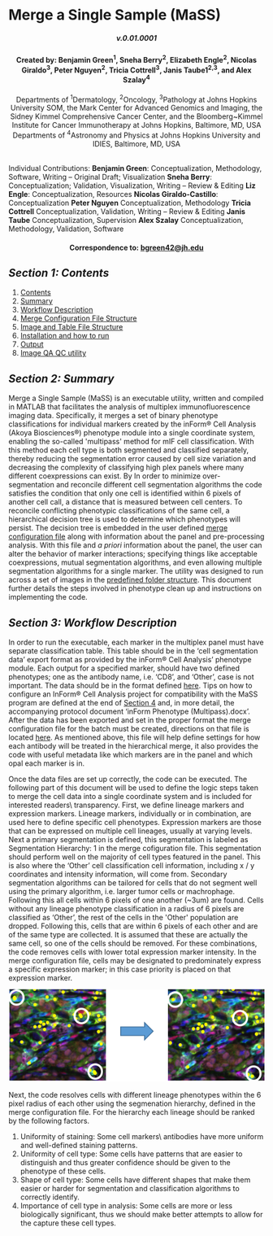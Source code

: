 # Merge a Single Sample (MaSS)
##### <div align="center">***v.0.01.0001***</div>
#### <div align="center">Created by: Benjamin Green<sup>1</sup>, Sneha Berry<sup>2</sup>, Elizabeth Engle<sup>2</sup>, Nicolas Giraldo<sup>3</sup>, Peter Nguyen<sup>2</sup>, Tricia Cottrell<sup>3</sup>, Janis Taube1<sup>2,3</sup>, and Alex Szalay<sup>4</sup></div>
 <div align="center">Departments of <sup>1</sup>Dermatology, <sup>2</sup>Oncology, <sup>3</sup>Pathology at Johns Hopkins University SOM, the Mark Center for Advanced Genomics and Imaging, the Sidney Kimmel Comprehensive Cancer Center, and the Bloomberg~Kimmel Institute for Cancer Immunotherapy at Johns Hopkins, Baltimore, MD, USA</div>
 <div align="center"> Departments of <sup>4</sup>Astronomy and Physics at Johns Hopkins University and IDIES, Baltimore, MD, USA</div> 
 <br>
 
Individual Contributions: **Benjamin Green**: Conceptualization, Methodology, Software, Writing – Original Draft; Visualization **Sneha Berry**: Conceptualization; Validation, Visualization, Writing – Review & Editing **Liz Engle**: Conceptualization, Resources **Nicolas Giraldo-Castillo**: Conceptualization **Peter Nguyen** Conceptualization, Methodology **Tricia Cottrell** Conceptualization, Validation, Writing – Review & Editing **Janis Taube** Conceptualization, Supervision **Alex Szalay** Conceptualization, Methodology, Validation, Software

#### <div align="center">Correspondence to: bgreen42@jh.edu</div>

## ***Section 1: Contents***
1. [Contents](#section-1-contents "Title")
2. [Summary](#section-2-summary "Title")
3. [Workflow Description](#section-3-workflow-description "Title")
4. [Merge Configuration File Structure](#section-4-merge-configuration-file-structure "Title")
5. [Image and Table File Structure](#section-5-image-and-table-file-structure "Title")
6. [Installation and how to run](#section-6-installation-and-how-to-run "Title")
7. [Output](#section-7-output "Title")
8. [Image QA QC utility](#section-8-image-qa-qc-utility "Title")

## ***Section 2: Summary***
Merge a Single Sample (MaSS) is an executable utility, written and compiled in MATLAB that facilitates the analysis of multiplex immunofluorescence imaging data. Specifically, it merges a set of binary phenotype classifications for individual markers created by the inForm® Cell Analysis (Akoya Biosciences®) phenotype module into a single coordinate system, enabling the so-called 'multipass' method for mIF cell classification. With this method each cell type is both segmented and classified separately, thereby reducing the segmentation error caused by cell size variation and decreasing the complexity of classifying high plex panels where many different coexpressions can exist. By  In order to minimize over-segmentation and reconcile different cell segmentation algorithms the code satisfies the condition that only one cell is identified within 6 pixels of another cell call, a distance that is measured between cell centers. To reconcile conflicting phenotypic classifications of the same cell, a hierarchical decision tree is used to determine which phenotypes will persist. The decision tree is embedded in the user defined [merge configuration file](#section-4-merge-configuration-file-structure "Title") along with information about the panel and pre-processing analysis. With this file and *a priori* information about the panel, the user can alter the behavior of marker interactions; specifying things like acceptable coexpressions, mutual segmentation algorithms, and even allowing multiple segmentation algorithms for a single marker. The utility was designed to run across a set of images in the [predefined folder structure](#section-5-image-and-table-file-structure "Title"). This document further details the steps involved in phenotype clean up and instructions on implementing the code.

## ***Section 3: Workflow Description***
In order to run the executable, each marker in the multiplex panel must have separate classification table. This table should be in the ‘cell segmentation data’ export format as provided by the inForm® Cell Analysis’ phenotype module. Each output for a specified marker, should have two defined phenotypes; one as the antibody name, i.e. ‘CD8’, and ‘Other’, case is not important. The data should be in the format defined [here](#section-5-image-and-table-file-structure "Title"). Tips on how to configure an InForm® Cell Analysis project for compatibility with the MaSS program are defined at the end of [Section 4](#section-4-merge-configuration-file-structure "Title") and, in more detail, the accompanying protocol document ‘inForm Phenotype (Multipass).docx’. After the data has been exported and set in the proper format the merge configuration file for the batch must be created, directions on that file is located [here](#section-4-merge-configuration-file-structure "Title"). As mentioned above, this file will help define settings for how each antibody will be treated in the hierarchical merge, it also provides the code with useful metadata like which markers are in the panel and which opal each marker is in. 

Once the data files are set up correctly, the code can be executed. The following part of this document will be used to define the logic steps taken to merge the cell data into a single coordinate system and is included for interested readers\ transparency. First, we define lineage markers and expression markers. Lineage markers, individually or in combination, are used here to define specific cell phenotypes. Expression markers are those that can be expressed on multiple cell lineages, usually at varying levels. Next a primary segmentation is defined, this segmentation is labeled as Segmentation Hierarchy: 1 in the merge cofiguration file. This segmentation should perform well on the majority of cell types featured in the panel. This is also where the ‘Other’ cell classification cell information, including x / y coordinates and intensity information, will come from. Secondary segmentation algorithms can be tailored for cells that do not segment well using the primary algorithm, i.e. larger tumor cells or machrophage. Following this all cells within 6 pixels of one another (~3um) are found. Cells without any lineage phenotype classification in a radius of 6 pixels are classified as ‘Other’, the rest of the cells in the 'Other' population are dropped. Following this, cells that are within 6 pixels of each other and are of the same type are collected. It is assumed that these are actually the same cell, so one of the cells should be removed. For these combinations, the code removes cells with lower total expression marker intensity. In the merge configuration file, cells may be designated to predominately express a specific expression marker; in this case priority is placed on that expression marker.

![Figure 1 Image](www/Fig1.png)

Next, the code resolves cells with different lineage phenotypes within the 6 pixel radius of each other using the segmenation hierarchy, defined in the merge configuration file. For the hierarchy each lineage should be ranked by the following factors.
1. Uniformity of staining: Some cell markers\ antibodies have more uniform and well-defined staining patterns.
2. Uniformity of cell type: Some cells have patterns that are easier to distinguish and thus greater confidence should be given to the phenotype of these cells.
3.	Shape of cell type: Some cells have different shapes that make them easier or harder for segmentation and classification algorithms to correctly identify. 
4.	Importance of cell type in analysis: Some cells are more or less biologically significant, thus we should make better attempts to allow for the capture these cell types.


